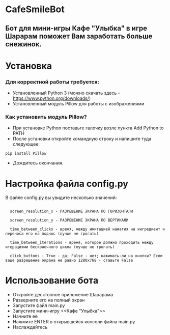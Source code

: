 # CafeSmileBot

<h2>Бот для мини-игры Кафе "Улыбка" в игре Шарарам поможет Вам заработать больше снежинок.</h2>

<h1>Установка</h1>

<h3>Для корректной работы требуется:</h3>

- Установленный Python 3 (можно скачать здесь - https://www.python.org/downloads/)
- Установленный модуль Pillow для работы с изображениями

<h3>Как установить модуль Pillow?</h3>

- При установке Python поставьте галочку возле пункта Add Python to PATH
- После установки откройте командную строку и напишите туда следующее:

<code>pip install Pillow</code>

- Дождитесь окончания.

<h1>Настройка файла config.py</h1>
В файле config.py вы увидите несколько значений:

<pre><code>
  screen_resolution_x - РАЗРЕШЕНИЕ ЭКРАНА ПО ГОРИЗОНТАЛИ
  
  screen_resolution_y - РАЗРЕШЕНИЕ ЭКРАНА ПО ВЕРТИКАЛИ 
  
  time_between_clicks - время, между имитацией нажатия на ингредиент и переноса его на поднос (лучше не трогать)
  
  time_between_iterations - время, которое должно проходить между итерациями бесконечного цикла (лучше не трогать)
  
  click_buttons - True - да; False - нет; нажимать-ли на кнопки? Если ваше разрешение экрана не равно 1280x768 - ставьте False
</code></pre>


<h1>Использование бота</h1>

- Откройте десктопное приложение Шарарама
- Разверните его на полный экран
- Запустите файл main.py
- Запустите мини-игру <<Кафе "Улыбка">>
- Начните её
- Нажмите ENTER в открывшейся консоли файла main.py
- Наслаждайтесь
  

